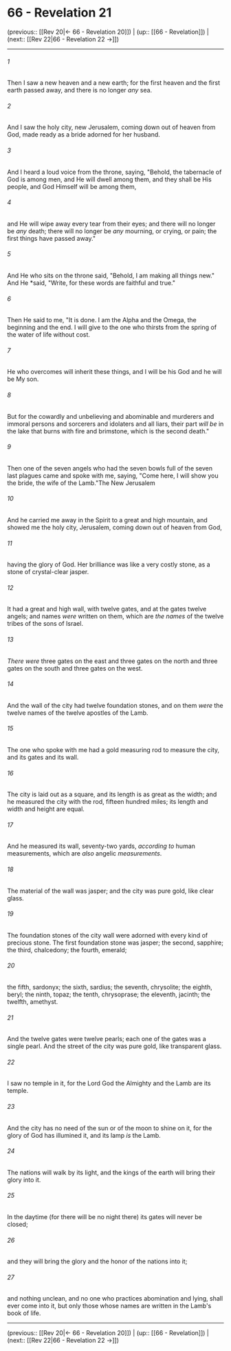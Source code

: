 # 66 - Revelation 21

(previous:: [[Rev 20|← 66 - Revelation 20]]) | (up:: [[66 - Revelation]]) | (next:: [[Rev 22|66 - Revelation 22 →]])

***


###### 1 
Then I saw a new heaven and a new earth; for the first heaven and the first earth passed away, and there is no longer _any_ sea. 

###### 2 
And I saw the holy city, new Jerusalem, coming down out of heaven from God, made ready as a bride adorned for her husband. 

###### 3 
And I heard a loud voice from the throne, saying, "Behold, the tabernacle of God is among men, and He will dwell among them, and they shall be His people, and God Himself will be among them, 

###### 4 
and He will wipe away every tear from their eyes; and there will no longer be _any_ death; there will no longer be _any_ mourning, or crying, or pain; the first things have passed away." 

###### 5 
And He who sits on the throne said, "Behold, I am making all things new." And He *said, "Write, for these words are faithful and true." 

###### 6 
Then He said to me, "It is done. I am the Alpha and the Omega, the beginning and the end. I will give to the one who thirsts from the spring of the water of life without cost. 

###### 7 
He who overcomes will inherit these things, and I will be his God and he will be My son. 

###### 8 
But for the cowardly and unbelieving and abominable and murderers and immoral persons and sorcerers and idolaters and all liars, their part _will be_ in the lake that burns with fire and brimstone, which is the second death." 

###### 9 
Then one of the seven angels who had the seven bowls full of the seven last plagues came and spoke with me, saying, "Come here, I will show you the bride, the wife of the Lamb."The New Jerusalem 

###### 10 
And he carried me away in the Spirit to a great and high mountain, and showed me the holy city, Jerusalem, coming down out of heaven from God, 

###### 11 
having the glory of God. Her brilliance was like a very costly stone, as a stone of crystal-clear jasper. 

###### 12 
It had a great and high wall, with twelve gates, and at the gates twelve angels; and names _were_ written on them, which are _the names_ of the twelve tribes of the sons of Israel. 

###### 13 
_There were_ three gates on the east and three gates on the north and three gates on the south and three gates on the west. 

###### 14 
And the wall of the city had twelve foundation stones, and on them _were_ the twelve names of the twelve apostles of the Lamb. 

###### 15 
The one who spoke with me had a gold measuring rod to measure the city, and its gates and its wall. 

###### 16 
The city is laid out as a square, and its length is as great as the width; and he measured the city with the rod, fifteen hundred miles; its length and width and height are equal. 

###### 17 
And he measured its wall, seventy-two yards, _according to_ human measurements, which are _also_ angelic _measurements_. 

###### 18 
The material of the wall was jasper; and the city was pure gold, like clear glass. 

###### 19 
The foundation stones of the city wall were adorned with every kind of precious stone. The first foundation stone was jasper; the second, sapphire; the third, chalcedony; the fourth, emerald; 

###### 20 
the fifth, sardonyx; the sixth, sardius; the seventh, chrysolite; the eighth, beryl; the ninth, topaz; the tenth, chrysoprase; the eleventh, jacinth; the twelfth, amethyst. 

###### 21 
And the twelve gates were twelve pearls; each one of the gates was a single pearl. And the street of the city was pure gold, like transparent glass. 

###### 22 
I saw no temple in it, for the Lord God the Almighty and the Lamb are its temple. 

###### 23 
And the city has no need of the sun or of the moon to shine on it, for the glory of God has illumined it, and its lamp _is_ the Lamb. 

###### 24 
The nations will walk by its light, and the kings of the earth will bring their glory into it. 

###### 25 
In the daytime (for there will be no night there) its gates will never be closed; 

###### 26 
and they will bring the glory and the honor of the nations into it; 

###### 27 
and nothing unclean, and no one who practices abomination and lying, shall ever come into it, but only those whose names are written in the Lamb's book of life.

***

(previous:: [[Rev 20|← 66 - Revelation 20]]) | (up:: [[66 - Revelation]]) | (next:: [[Rev 22|66 - Revelation 22 →]])
